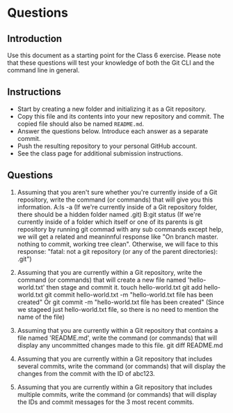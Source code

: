 # Questions

## Introduction
Use this document as a starting point for the Class 6 exercise. Please note that these questions will test your knowledge of both the Git CLI and the command line in general.

## Instructions
- Start by creating a new folder and initializing it as a Git repository.
- Copy this file and its contents into your new repository and commit. The copied file should also be named `README.md`.
- Answer the questions below. Introduce each answer as a separate commit.
- Push the resulting repository to your personal GitHub account.
- See the class page for additional submission instructions.

## Questions
1. Assuming that you aren't sure whether you're currently inside of a Git repository, write the command (or commands) that will give you this information.
A:ls -a (If we're currently inside of a Git repository folder, there should be a hidden folder named .git)
B:git status (If we're currently inside of a folder which itself or one of its parents is git repository by running git commad with any sub commands except help, we will get a related and meaninnful response like "On branch master. nothing to commit, working tree clean". Otherwise, we will face to this response: "fatal: not a git repository (or any of the parent directories): .git")


2. Assuming that you are currently within a Git repository, write the command (or commands) that will create a new file named 'hello-world.txt' then stage and commit it.
touch hello-world.txt
git add hello-world.txt
git commit hello-world.txt -m "hello-world.txt file has been created" 
Or 
git commit -m "hello-world.txt file has been created" (Since we stageed just hello-world.txt file, so there is no need to mention the name of the file)


3. Assuming that you are currently within a Git repository that contains a file named 'README.md', write the command (or commands) that will display any uncommitted changes made to this file.
git diff README.md 

4. Assuming that you are currently within a Git repository that includes several commits, write the command (or commands) that will display the changes from the commit with the ID of abc123.
<your-answer-here>

5. Assuming that you are currently within a Git repository that includes multiple commits, write the command (or commands) that will display the IDs and commit messages for the 3 most recent commits.
<your-answer-here>
